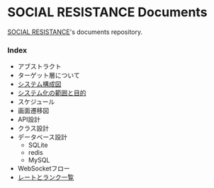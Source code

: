 # SOCIAL RESISTANCE Documents

[SOCIAL RESISTANCE](https://github.com/uyupun/social-resistance)'s documents repository.

### Index

- アブストラクト
- ターゲット層について
- [システム構成図](system_architecture.md)
- [システム化の範囲と目的](project_scope.md)
- スケジュール
- 画面遷移図
- API設計
- クラス設計
- データベース設計
  - SQLite
  - redis
  - MySQL
- WebSocketフロー
- [レートとランク一覧](rate_and_rank.md)
